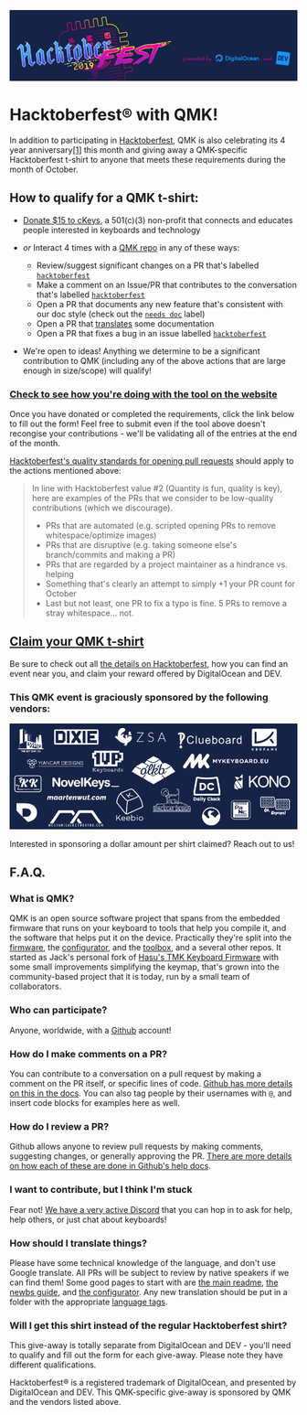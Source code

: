 ![](img/header.jpg)

Hacktober­fest® with QMK!
=========================

In addition to participating in [Hacktoberfest](https://hacktoberfest.digitalocean.com/), QMK is also celebrating its 4 year anniversary[\[1\]](https://github.com/qmk/qmk_firmware/commit/abc1c0e31e880861cf82e674bb4ffce9f4e13858) this month and giving away a QMK-specific Hacktoberfest t-shirt to anyone that meets these requirements during the month of October.

How to qualify for a QMK t-shirt:
---------------------------------

*   [Donate $15 to cKeys](https://ckeys.org/donate/), a 501(c)(3) non-profit that connects and educates people interested in keyboards and technology
*   _or_ Interact 4 times with a [QMK repo](https://github.com/qmk) in any of these ways:

    *   Review/suggest significant changes on a PR that's labelled [`hacktoberfest`](https://github.com/qmk/qmk_firmware/pulls?utf8=✓&q=is%3Apr+is%3Aopen+label%3Ahacktoberfest+)
    *   Make a comment on an Issue/PR that contributes to the conversation that's labelled [`hacktoberfest`](https://github.com/search?q=org%3Aqmk+label%3Ahacktoberfest&type=Issues)
    *   Open a PR that documents any new feature that's consistent with our doc style (check out the [`needs doc`](https://github.com/qmk/qmk_firmware/issues?q=label%3A"needs+doc") label)
    *   Open a PR that [translates](#translating) some documentation
    *   Open a PR that fixes a bug in an issue labelled [`hacktoberfest`](https://github.com/search?q=org%3Aqmk+label%3Ahacktoberfest&type=Issues)

*   We're open to ideas! Anything we determine to be a significant contribution to QMK (including any of the above actions that are large enough in size/scope) will qualify!

### [Check to see how you're doing with the tool on the website](https://hacktoberfest.qmk.fm)

Once you have donated or completed the requirements, click the link below to fill out the form! Feel free to submit even if the tool above doesn't recongise your contributions - we'll be validating all of the entries at the end of the month.

[Hacktoberfest's quality standards for opening pull requests](https://hacktoberfest.digitalocean.com/details#quality-standards) should apply to the actions mentioned above:

> In line with Hacktoberfest value #2 (Quantity is fun, quality is key), here are examples of the PRs that we consider to be low-quality contributions (which we discourage).
> 
> *   PRs that are automated (e.g. scripted opening PRs to remove whitespace/optimize images)
> *   PRs that are disruptive (e.g. taking someone else's branch/commits and making a PR)
> *   PRs that are regarded by a project maintainer as a hindrance vs. helping
> *   Something that's clearly an attempt to simply +1 your PR count for October
> *   Last but not least, one PR to fix a typo is fine. 5 PRs to remove a stray whitespace... not.

## [Claim your QMK t-shirt](https://docs.google.com/forms/d/e/1FAIpQLSeFt0mmW2e8tFgTsGGlSUET_8dpGiyuOTZKyS5g2jcIM20d-Q/viewform)

Be sure to check out all [the details on Hacktoberfest](https://hacktoberfest.digitalocean.com/), how you can find an event near you, and claim your reward offered by DigitalOcean and DEV.

### This QMK event is graciously sponsored by the following vendors:

![](img/sponsors.jpg)

Interested in sponsoring a dollar amount per shirt claimed? Reach out to us!

F.A.Q.
------

### What is QMK?

QMK is an open source software project that spans from the embedded firmware that runs on your keyboard to tools that help you compile it, and the software that helps put it on the device. Practically they're split into the [firmware](https://github.com/qmk/qmk_firmware), the [configurator](https://github.com/qmk/qmk_configurator), and the [toolbox](https://github.com/qmk/qmk_toolbox), and a several other repos. It started as Jack's personal fork of [Hasu's TMK Keyboard Firmware](https://github.com/tmk/tmk_keyboard) with some small improvements simplifying the keymap, that's grown into the community-based project that it is today, run by a small team of collaborators.

### Who can participate?

Anyone, worldwide, with a [Github](https://github.com/) account!

### How do I make comments on a PR?

You can contribute to a conversation on a pull request by making a comment on the PR itself, or specific lines of code. [Github has more details on this in the docs](https://help.github.com/en/articles/commenting-on-a-pull-request#about-pull-request-comments). You can also tag people by their usernames with `@`, and insert code blocks for examples here as well.

### How do I review a PR?

Github allows anyone to review pull requests by making comments, suggesting changes, or generally approving the PR. [There are more details on how each of these are done in Github's help docs](https://help.github.com/en/articles/reviewing-proposed-changes-in-a-pull-request).

### I want to contribute, but I think I'm stuck

Fear not! [We have a very active Discord](https://discord.gg/fBGYurv) that you can hop in to ask for help, help others, or just chat about keyboards!

### How should I translate things?

Please have some technical knowledge of the language, and don't use Google translate. All PRs will be subject to review by native speakers if we can find them! Some good pages to start with are [the main readme](https://github.com/qmk/qmk_firmware/blob/master/docs/README.md), [the newbs guide](https://github.com/qmk/qmk_firmware/blob/master/docs/newbs.md), and [the configurator](https://github.com/qmk/qmk_configurator/tree/master/src/i18n). Any new translation should be put in a folder with the appropriate [language tags](https://www.w3.org/International/articles/language-tags/).

### Will I get this shirt instead of the regular Hacktoberfest shirt?

This give-away is totally separate from DigitalOcean and DEV - you'll need to qualify and fill out the form for each give-away. Please note they have different qualifications.

Hacktoberfest® is a registered trademark of DigitalOcean, and presented by DigitalOcean and DEV. This QMK-specific give-away is sponsored by QMK and the vendors listed above.